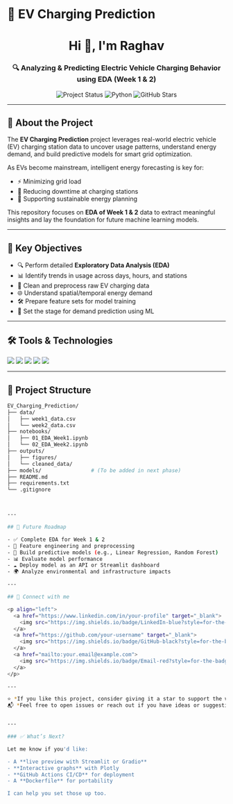 # 🔋 EV Charging Prediction

<h1 align="center">Hi 👋, I'm Raghav</h1>
<h3 align="center">🔍 Analyzing & Predicting Electric Vehicle Charging Behavior using EDA (Week 1 & 2)</h3>

<p align="center">
  <img src="https://img.shields.io/badge/status-in--progress-yellow?style=flat-square&logo=github" alt="Project Status"/>
  <img src="https://img.shields.io/badge/Made%20with-Python-blue?style=flat-square&logo=python&logoColor=white" alt="Python"/>
  <img src="https://img.shields.io/github/stars/your-username/ev-charging-prediction?style=social" alt="GitHub Stars"/>
</p>

---

## 📌 About the Project

The **EV Charging Prediction** project leverages real-world electric vehicle (EV) charging station data to uncover usage patterns, understand energy demand, and build predictive models for smart grid optimization.

As EVs become mainstream, intelligent energy forecasting is key for:

- ⚡ Minimizing grid load
- 🔌 Reducing downtime at charging stations
- 🌱 Supporting sustainable energy planning

This repository focuses on **EDA of Week 1 & 2** data to extract meaningful insights and lay the foundation for future machine learning models.

---

## 🎯 Key Objectives

- 🔍 Perform detailed **Exploratory Data Analysis (EDA)**
- 📊 Identify trends in usage across days, hours, and stations
- 🧹 Clean and preprocess raw EV charging data
- 🌐 Understand spatial/temporal energy demand
- 🛠️ Prepare feature sets for model training
- 🔮 Set the stage for demand prediction using ML

---

## 🛠️ Tools & Technologies

<p align="left">
  <a href="https://www.python.org/" target="_blank"><img src="https://img.shields.io/badge/Python-3776AB?style=for-the-badge&logo=python&logoColor=white"/></a>
  <a href="https://pandas.pydata.org/" target="_blank"><img src="https://img.shields.io/badge/Pandas-150458?style=for-the-badge&logo=pandas&logoColor=white"/></a>
  <a href="https://seaborn.pydata.org/" target="_blank"><img src="https://img.shields.io/badge/Seaborn-Blue?style=for-the-badge&logoColor=white"/></a>
  <a href="https://scikit-learn.org/" target="_blank"><img src="https://img.shields.io/badge/Scikit--Learn-F7931E?style=for-the-badge&logo=scikitlearn&logoColor=white"/></a>
  <a href="https://matplotlib.org/" target="_blank"><img src="https://img.shields.io/badge/Matplotlib-Blue?style=for-the-badge&logo=matplotlib&logoColor=white"/></a>
</p>

---

## 📁 Project Structure

```bash
EV_Charging_Prediction/
├── data/
│   ├── week1_data.csv
│   └── week2_data.csv
├── notebooks/
│   ├── 01_EDA_Week1.ipynb
│   └── 02_EDA_Week2.ipynb
├── outputs/
│   ├── figures/
│   └── cleaned_data/
├── models/                # (To be added in next phase)
├── README.md
├── requirements.txt
└── .gitignore



---

## 🚀 Future Roadmap

- ✅ Complete EDA for Week 1 & 2
- 🧠 Feature engineering and preprocessing
- 🤖 Build predictive models (e.g., Linear Regression, Random Forest)
- 📊 Evaluate model performance
- ☁️ Deploy model as an API or Streamlit dashboard
- 🌍 Analyze environmental and infrastructure impacts

---

## 🤝 Connect with me

<p align="left">
  <a href="https://www.linkedin.com/in/your-profile" target="_blank">
    <img src="https://img.shields.io/badge/LinkedIn-blue?style=for-the-badge&logo=linkedin&logoColor=white" alt="LinkedIn"/>
  </a>
  <a href="https://github.com/your-username" target="_blank">
    <img src="https://img.shields.io/badge/GitHub-black?style=for-the-badge&logo=github&logoColor=white" alt="GitHub"/>
  </a>
  <a href="mailto:your.email@example.com">
    <img src="https://img.shields.io/badge/Email-red?style=for-the-badge&logo=gmail&logoColor=white" alt="Email"/>
  </a>
</p>

---

⭐️ *If you like this project, consider giving it a star to support the work!*  
📬 *Feel free to open issues or reach out if you have ideas or suggestions!*


---

### ✅ What’s Next?

Let me know if you'd like:

- A **live preview with Streamlit or Gradio**
- **Interactive graphs** with Plotly
- **GitHub Actions CI/CD** for deployment
- A **Dockerfile** for portability

I can help you set those up too.



